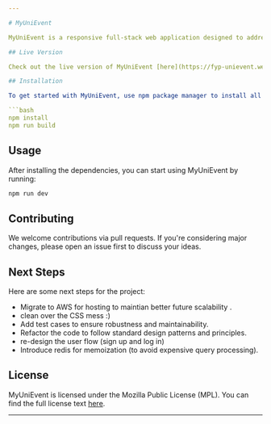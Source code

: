 ```yaml
---

# MyUniEvent

MyUniEvent is a responsive full-stack web application designed to address the challenge of a fragmented event landscape. It provides a comprehensive solution, bridging the gap between students, clubs, and universities. MyUniEvent aims to fill the absence of an educational event management system in Nilai, benefiting over 4,000 students.

## Live Version

Check out the live version of MyUniEvent [here](https://fyp-unievent.web.app/).

## Installation

To get started with MyUniEvent, use npm package manager to install all module dependencies:

```bash
npm install
npm run build
```

## Usage

After installing the dependencies, you can start using MyUniEvent by running:

```bash
npm run dev
```

## Contributing

We welcome contributions via pull requests. If you're considering major changes, please open an issue first to discuss your ideas.

## Next Steps

Here are some next steps for the project:

- Migrate to AWS for hosting to maintian better future scalability .
- clean over the CSS mess :)
- Add test cases to ensure robustness and maintainability.
- Refactor the code to follow standard design patterns and principles.
- re-design the user flow (sign up and log in)
- Introduce redis for memoization (to avoid expensive query processing).

## License

MyUniEvent is licensed under the Mozilla Public License (MPL). You can find the full license text [here](https://www.mozilla.org/en-US/MPL/2.0/).

---
```

